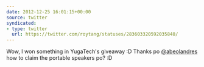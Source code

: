 ```yaml
---
date: 2012-12-25 16:01:15+00:00
source: twitter
syndicated:
- type: twitter
  url: https://twitter.com/roytang/statuses/283603320592035840/
---
```


Wow, I won something in YugaTech's giveaway :D Thanks po [@abeolandres](https://twitter.com/abeolandres/) how to claim the portable speakers po? :D